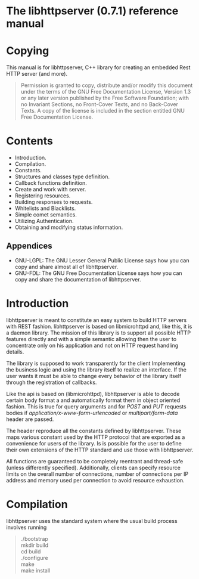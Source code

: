 The libhttpserver (0.7.1) reference manual
==========================================

Copying
=======
This manual is for libhttpserver, C++ library for creating an
embedded Rest HTTP server (and more).

> Permission is granted to copy, distribute and/or modify this document
> under the terms of the GNU Free Documentation License, Version 1.3
> or any later version published by the Free Software Foundation;
> with no Invariant Sections, no Front-Cover Texts, and no Back-Cover
> Texts.  A copy of the license is included in the section entitled GNU
> Free Documentation License.

Contents
========
* Introduction.
* Compilation.
* Constants.
* Structures and classes type definition.
* Callback functions definition.
* Create and work with server.
* Registering resources.
* Building responses to requests.
* Whitelists and Blacklists.
* Simple comet semantics.
* Utilizing Authentication.
* Obtaining and modifying status information.

Appendices
----------
* GNU-LGPL: The GNU Lesser General Public License says how you can copy and share almost all of libhttpserver.
* GNU-FDL: The GNU Free Documentation License says how you can copy and share the documentation of libhttpserver.

Introduction
============
libhttpserver is meant to constitute an easy system to build HTTP
servers with REST fashion.
libhttpserver is based on libmicrohttpd and, like this, it is a
daemon library.
The mission of this library is to support all possible HTTP features
directly and with a simple semantic allowing then the user to concentrate
only on his application and not on HTTP request handling details.

The library is supposed to work transparently for the client Implementing
the business logic and using the library itself to realize an interface.
If the user wants it must be able to change every behavior of the library
itself through the registration of callbacks.

Like the api is based on (libmicrohttpd), libhttpserver is able to decode
certain body format a and automatically format them in object oriented
fashion. This is true for query arguments and for *POST* and *PUT*
requests bodies if *application/x-www-form-urlencoded* or
*multipart/form-data* header are passed.

The header reproduce all the constants defined by libhttpserver.
These maps various constant used by the HTTP protocol that are exported
as a convenience for users of the library. Is is possible for the user
to define their own extensions of the HTTP standard and use those with
libhttpserver.

All functions are guaranteed to be completely reentrant and
thread-safe (unless differently specified).
Additionally, clients can specify resource limits on the overall
number of connections, number of connections per IP address and memory
used per connection to avoid resource exhaustion.

Compilation
===========
libhttpserver uses the standard system where the usual build process
involves running
> ./bootstrap  
> mkdir build  
> cd build  
> ./configure  
> make  
> make install  

